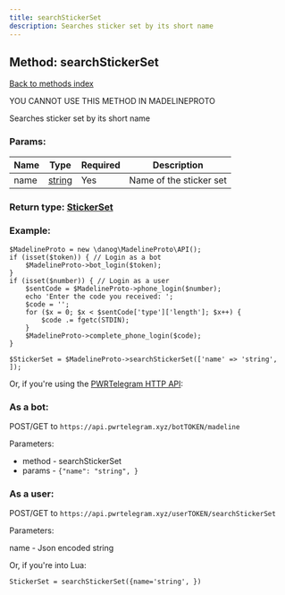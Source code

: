```yaml
---
title: searchStickerSet
description: Searches sticker set by its short name
---
```

## Method: searchStickerSet  
[Back to methods index](index.md)


YOU CANNOT USE THIS METHOD IN MADELINEPROTO


Searches sticker set by its short name

### Params:

| Name     |    Type       | Required | Description |
|----------|---------------|----------|-------------|
|name|[string](../types/string.md) | Yes|Name of the sticker set|


### Return type: [StickerSet](../types/StickerSet.md)

### Example:


```
$MadelineProto = new \danog\MadelineProto\API();
if (isset($token)) { // Login as a bot
    $MadelineProto->bot_login($token);
}
if (isset($number)) { // Login as a user
    $sentCode = $MadelineProto->phone_login($number);
    echo 'Enter the code you received: ';
    $code = '';
    for ($x = 0; $x < $sentCode['type']['length']; $x++) {
        $code .= fgetc(STDIN);
    }
    $MadelineProto->complete_phone_login($code);
}

$StickerSet = $MadelineProto->searchStickerSet(['name' => 'string', ]);
```

Or, if you're using the [PWRTelegram HTTP API](https://pwrtelegram.xyz):

### As a bot:

POST/GET to `https://api.pwrtelegram.xyz/botTOKEN/madeline`

Parameters:

* method - searchStickerSet
* params - `{"name": "string", }`



### As a user:

POST/GET to `https://api.pwrtelegram.xyz/userTOKEN/searchStickerSet`

Parameters:

name - Json encoded string




Or, if you're into Lua:

```
StickerSet = searchStickerSet({name='string', })
```

